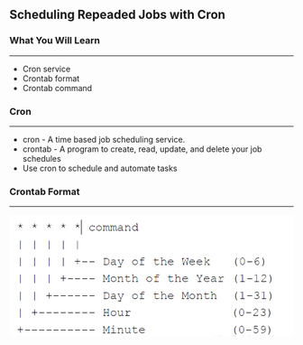 ## Scheduling Repeaded Jobs with Cron

### What You Will Learn

*****

* Cron service
* Crontab format
* Crontab command

### Cron

*****

* cron - A time based job scheduling service.
* crontab - A program to create, read, update, and delete your job schedules
* Use cron to schedule and automate tasks

### Crontab Format

*****

![crontab](crontab.png "crontab")